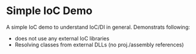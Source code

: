 # Simple IoC Demo

A simple IoC demo to understand IoC/DI in general.  Demonstrats following:

  - does not use any external IoC libraries
  - Resolving classes from external DLLs (no proj./assembly references)
